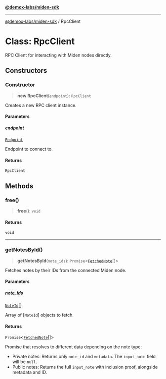 [**@demox-labs/miden-sdk**](../README.md)

***

[@demox-labs/miden-sdk](../README.md) / RpcClient

# Class: RpcClient

RPC Client for interacting with Miden nodes directly.

## Constructors

### Constructor

> **new RpcClient**(`endpoint`): `RpcClient`

Creates a new RPC client instance.

#### Parameters

##### endpoint

[`Endpoint`](Endpoint.md)

Endpoint to connect to.

#### Returns

`RpcClient`

## Methods

### free()

> **free**(): `void`

#### Returns

`void`

***

### getNotesById()

> **getNotesById**(`note_ids`): `Promise`\<[`FetchedNote`](FetchedNote.md)[]\>

Fetches notes by their IDs from the connected Miden node.

#### Parameters

##### note\_ids

[`NoteId`](NoteId.md)[]

Array of [`NoteId`] objects to fetch.

#### Returns

`Promise`\<[`FetchedNote`](FetchedNote.md)[]\>

Promise that resolves to  different data depending on the note type:
- Private notes: Returns only `note_id` and `metadata`. The `input_note` field will be
  `null`.
- Public notes: Returns the full `input_note` with inclusion proof, alongside metadata and
  ID.

